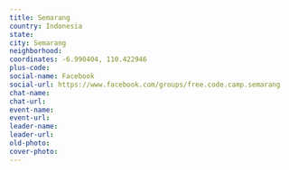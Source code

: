 ```yaml
---
title: Semarang
country: Indonesia
state: 
city: Semarang
neighborhood: 
coordinates: -6.990404, 110.422946
plus-code:
social-name: Facebook
social-url: https://www.facebook.com/groups/free.code.camp.semarang
chat-name:
chat-url:
event-name:
event-url:
leader-name:
leader-url:
old-photo: 
cover-photo:
---
```

